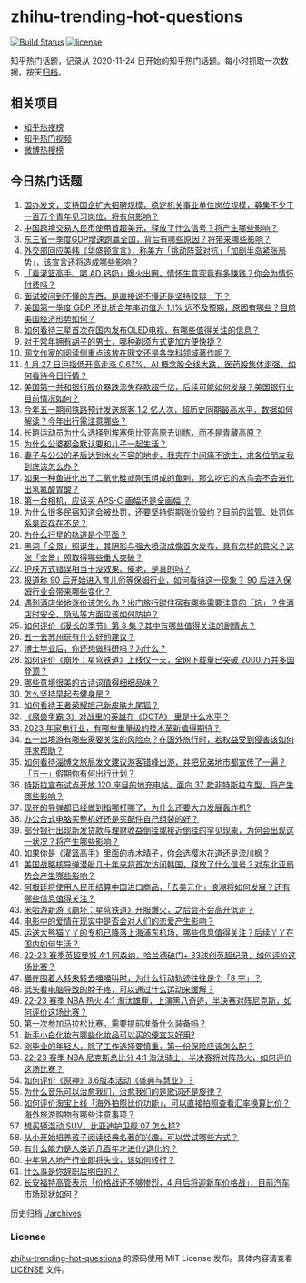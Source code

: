 # zhihu-trending-hot-questions

[![Build Status](https://github.com/justjavac/zhihu-trending-hot-questions/workflows/ci/badge.svg?branch=master)](https://github.com/justjavac/zhihu-trending-hot-questions/actions)
[![license](https://img.shields.io/github/license/justjavac/zhihu-trending-hot-questions)](https://github.com/justjavac/zhihu-trending-hot-questions/blob/master/LICENSE)

知乎热门话题，记录从 2020-11-24
日开始的知乎热门话题。每小时抓取一次数据，按天[归档](./archives)。

## 相关项目

- [知乎热搜榜](https://github.com/justjavac/zhihu-trending-top-search)
- [知乎热门视频](https://github.com/justjavac/zhihu-trending-hot-video)
- [微博热搜榜](https://github.com/justjavac/weibo-trending-hot-search)

## 今日热门话题

<!-- BEGIN -->
<!-- 最后更新时间 Fri Apr 28 2023 02:06:12 GMT+0800 (China Standard Time) -->

1. [国办发文，支持国企扩大招聘规模，稳定机关事业单位岗位规模，募集不少于一百万个青年见习岗位，将有何影响？](https://www.zhihu.com/question/597945076)
1. [中国跨境交易人民币使用首超美元，释放了什么信号？将产生哪些影响？](https://www.zhihu.com/question/598039827)
1. [东三省一季度GDP增速跑赢全国，背后有哪些原因？将带来哪些影响？](https://www.zhihu.com/question/598064212)
1. [外交部回应美韩《华盛顿宣言》，称美方「挑动阵营对抗」「加剧半岛紧张局势」，该宣言还将造成哪些影响？](https://www.zhihu.com/question/598101346)
1. [「看灌篮高手、喝 AD 钙奶」爆火出圈，情怀生意究竟有多赚钱？你会为情怀付费吗？](https://www.zhihu.com/question/597246087)
1. [面试被问到不懂的东西，是直接说不懂还是坚持狡辩一下？](https://www.zhihu.com/question/537844401)
1. [美国第一季度 GDP 环比折合年率初值为 1.1% 远不及预期，原因有哪些？目前美国经济形势如何？](https://www.zhihu.com/question/598142259)
1. [如何看待三星首次在国内发布OLED电视，有哪些值得关注的信息？](https://www.zhihu.com/question/598054872)
1. [对于常年拥有胡子的男士，哪种剃须方式更加方便快捷？](https://www.zhihu.com/question/589539219)
1. [网文作家的阅读侧重点该放在网文还是各学科领域著作呢？](https://www.zhihu.com/question/597992491)
1. [4 月 27 日沪指低开高走涨 0.67%，AI 概念股全线大跌，医药股集体走强，如何看待今日行情？](https://www.zhihu.com/question/598062946)
1. [美国第一共和银行股价暴跌流失存款超千亿，后续可能如何发展？美国银行业目前情况如何？](https://www.zhihu.com/question/598101386)
1. [今年五一期间铁路预计发送旅客 1.2 亿人次，超历史同期最高水平，数据如何解读？今年出行需注意哪些？](https://www.zhihu.com/question/598063748)
1. [长跑运动员为什么选择到埃塞俄比亚高原去训练，而不是青藏高原？](https://www.zhihu.com/question/597157615)
1. [为什么公婆都会默认要和儿子一起生活？](https://www.zhihu.com/question/595948235)
1. [妻子与公公的矛盾达到水火不容的地步，我夹在中间痛不欲生，求各位朋友我到底该怎么办？](https://www.zhihu.com/question/597053845)
1. [如果一种鱼进化出了二氧化硅或刚玉组成的鱼刺，那么吃它的水鸟会不会进化出氢氟酸胃酸？](https://www.zhihu.com/question/596366542)
1. [第一台相机，应该买 APS-C 画幅还是全画幅 ？](https://www.zhihu.com/question/597896451)
1. [为什么很多民宿知道会被处罚，还要坚持假期涨价毁约？目前的监管、处罚体系是否存在不足？](https://www.zhihu.com/question/597947775)
1. [为什么行星的轨道是个平面？](https://www.zhihu.com/question/587034836)
1. [黑洞「全景」照诞生，其阴影与强大喷流成像首次发布，具有怎样的意义？这张「全景」照取得哪些重大突破？](https://www.zhihu.com/question/598013491)
1. [护肤方式错误相当于没效果、催老，是真的吗？](https://www.zhihu.com/question/586831790)
1. [报道称 90 后开始进入育儿师等保姆行业，如何看待这一现象？ 90 后进入保姆行业会带来哪些变化？](https://www.zhihu.com/question/598030781)
1. [遇到酒店坐地涨价该怎么办？出门旅行时住宿有哪些需要注意的「坑」？住酒店时安全、隐私等方面应该如何防护？](https://www.zhihu.com/question/597945755)
1. [如何评价《漫长的季节》第 8 集？其中有哪些值得关注的剧情点？](https://www.zhihu.com/question/598094156)
1. [五一去苏州玩有什么好的建议？](https://www.zhihu.com/question/455908080)
1. [博士毕业后，你还想做科研吗？为什么？](https://www.zhihu.com/question/444761867)
1. [如何评价《崩坏：星穹铁道》上线仅一天，全网下载量已突破 2000 万并多国登顶？](https://www.zhihu.com/question/598044124)
1. [哪些意境很美的古诗词值得细细品味？](https://www.zhihu.com/question/586501166)
1. [怎么坚持早起去健身房？](https://www.zhihu.com/question/597591982)
1. [如何看待王者荣耀妲己新皮肤九尾狐？](https://www.zhihu.com/question/598048730)
1. [《魔兽争霸 3》对战里的英雄在《DOTA》 里是什么水平？](https://www.zhihu.com/question/546307225)
1. [2023 年家电行业，有哪些重量级的技术革新值得期待？](https://www.zhihu.com/question/591444750)
1. [五一出境游有哪些需要关注的风险点？在国外旅行时，若权益受到侵害该如何寻求帮助？](https://www.zhihu.com/question/597946408)
1. [如何看待淄博文旅局发文建议游客错峰出游，并把兄弟地市都宣传了一遍？「五一」假期你有何出行计划？](https://www.zhihu.com/question/597862578)
1. [特斯拉宣布试点开放 120 座目的地充电站，面向 37 款非特斯拉车型，将产生哪些影响？](https://www.zhihu.com/question/597651857)
1. [现在的导弹都已经做到指哪打哪了，为什么还要大力发展轰炸机?](https://www.zhihu.com/question/596919154)
1. [办公台式电脑买整机好还是买配件自己组装的好？](https://www.zhihu.com/question/597160860)
1. [部分银行出现新发贷款与理财收益倒挂或接近倒挂的罕见现象，为何会出现这一状况？将产生哪些影响？](https://www.zhihu.com/question/598024776)
1. [如果你是《灌篮高手》里面的赤木晴子，你会选樱木花道还是流川枫？](https://www.zhihu.com/question/597385096)
1. [美国战略核导弹潜艇几十年来将首次访问韩国，释放了什么信号？对东北亚局势会产生哪些影响？](https://www.zhihu.com/question/598019301)
1. [阿根廷将使用人民币结算中国进口商品，「去美元化」浪潮将如何发展？还有哪些信息值得关注？](https://www.zhihu.com/question/598020093)
1. [米哈游新游《崩坏：星穹铁道》开服爆火，之后会不会高开低走？](https://www.zhihu.com/question/597940153)
1. [电影中的爱情在现实中是否会对人们的恋爱产生影响？](https://www.zhihu.com/question/593503670)
1. [运送大熊猫丫丫的专机已降落上海浦东机场，哪些信息值得关注？后续丫丫在国内如何生活？](https://www.zhihu.com/question/598073888)
1. [22-23 赛季英超曼城 4:1 阿森纳，哈兰德破门+ 33球创英超纪录，如何评价这场比赛？](https://www.zhihu.com/question/597992254)
1. [猫在围着人转来转去喵喵叫时，为什么行动轨迹往往是个「8 字」？](https://www.zhihu.com/question/594163265)
1. [低头看电脑导致的脖子疼，可以通过什么运动来缓解？](https://www.zhihu.com/question/594591711)
1. [22-23 赛季 NBA 热火 4:1 淘汰雄鹿，上演黑八奇迹，半决赛对阵尼克斯，如何评价这场比赛？](https://www.zhihu.com/question/598019658)
1. [第一次参加马拉松比赛，需要提前准备什么装备吗？](https://www.zhihu.com/question/596716914)
1. [新手小白化妆有哪些化妆品可以买的便宜又好用?](https://www.zhihu.com/question/577135712)
1. [刚毕业的年轻人，除了工作选择要慎重，第一份保险应该怎么配？](https://www.zhihu.com/question/597872412)
1. [22-23 赛季 NBA 尼克斯总比分 4:1 淘汰骑士，半决赛将对阵热火，如何评价这场比赛？](https://www.zhihu.com/question/598010512)
1. [如何评价《原神》3.6版本活动《盛典与慧业》？](https://www.zhihu.com/question/598057184)
1. [为什么音乐可以治愈我们，治愈我们的是歌词还是旋律？](https://www.zhihu.com/question/596480288)
1. [如何评价淘宝上线「海外拍照比价功能」，可以直接拍照查看汇率换算比价？ ​海外旅游购物有哪些注意事项？](https://www.zhihu.com/question/597903857)
1. [想买辆混动 SUV，比亚迪护卫舰 07 怎么样?](https://www.zhihu.com/question/589567323)
1. [从小开始培养孩子阅读经典名著的兴趣，可以尝试哪些方式？](https://www.zhihu.com/question/596478094)
1. [有什么能力是人类近几百年才进化/退化的？](https://www.zhihu.com/question/596732835)
1. [中年男人地产行业即将失业，该如何转行？](https://www.zhihu.com/question/597820346)
1. [什么事是你辞职后明白的？](https://www.zhihu.com/question/53293880)
1. [长安福特高管表示「价格战还不够惨烈，4 月后将迎新车价格战」，目前汽车市场现状如何？](https://www.zhihu.com/question/597836493)

<!-- END -->

历史归档 [./archives](./archives)

### License

[zhihu-trending-hot-questions](https://github.com/justjavac/zhihu-trending-hot-questions)
的源码使用 MIT License 发布。具体内容请查看 [LICENSE](./LICENSE) 文件。
